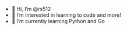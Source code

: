 - 👋 Hi, I’m @rs512
- 👀 I’m interested in learning to code and more!
- 🌱 I’m currently learning Python and Go



<!---
rs512/rs512 is a ✨ special ✨ repository because its `README.md` (this file) appears on your GitHub profile.
You can click the Preview link to take a look at your changes.
--->
